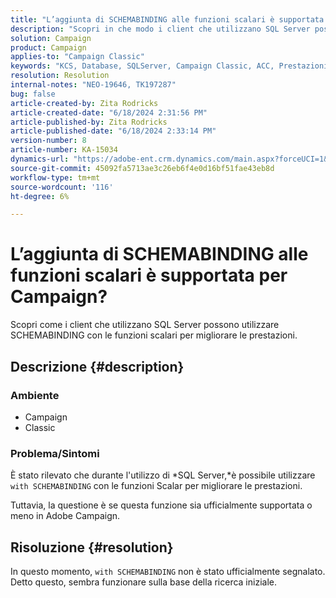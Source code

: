 ```yaml
---
title: "L’aggiunta di SCHEMABINDING alle funzioni scalari è supportata per Campaign?"
description: "Scopri in che modo i client che utilizzano SQL Server possono utilizzare SCHEMABINDING con le funzioni scalari per migliorare le prestazioni."
solution: Campaign
product: Campaign
applies-to: "Campaign Classic"
keywords: "KCS, Database, SQLServer, Campaign Classic, ACC, Prestazioni"
resolution: Resolution
internal-notes: "NEO-19646, TK197287"
bug: false
article-created-by: Zita Rodricks
article-created-date: "6/18/2024 2:31:56 PM"
article-published-by: Zita Rodricks
article-published-date: "6/18/2024 2:33:14 PM"
version-number: 8
article-number: KA-15034
dynamics-url: "https://adobe-ent.crm.dynamics.com/main.aspx?forceUCI=1&pagetype=entityrecord&etn=knowledgearticle&id=74c68180-7f2d-ef11-840a-002248084fbb"
source-git-commit: 45092fa5713ae3c26eb6f4e0d16bf51fae43eb8d
workflow-type: tm+mt
source-wordcount: '116'
ht-degree: 6%

---
```


# L’aggiunta di SCHEMABINDING alle funzioni scalari è supportata per Campaign?


Scopri come i client che utilizzano SQL Server possono utilizzare SCHEMABINDING con le funzioni scalari per migliorare le prestazioni.

## Descrizione {#description}


### <b>Ambiente</b>

- Campaign
- Classic


### <b>Problema/Sintomi</b>

È stato rilevato che durante l&#39;utilizzo di *SQL Server,*è possibile utilizzare `with SCHEMABINDING` con le funzioni Scalar per migliorare le prestazioni.

Tuttavia, la questione è se questa funzione sia ufficialmente supportata o meno in Adobe Campaign.


## Risoluzione {#resolution}


In questo momento, `with SCHEMABINDING` non è stato ufficialmente segnalato. Detto questo, sembra funzionare sulla base della ricerca iniziale.
